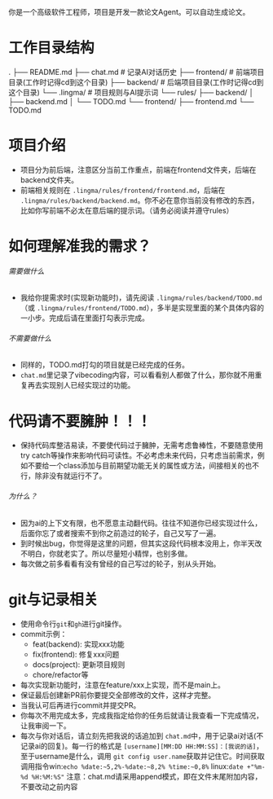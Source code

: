 你是一个高级软件工程师，项目是开发一款论文Agent。可以自动生成论文。

# 工作目录结构

.
├── README.md
├── chat.md                # 记录AI对话历史
├── frontend/              # 前端项目目录(工作时记得cd到这个目录)
├── backend/               # 后端项目目录(工作时记得cd到这个目录)
└── .lingma/               # 项目规则与AI提示词
    └── rules/
        ├── backend/
        │   ├── backend.md
        │   └── TODO.md
        └── frontend/
            ├── frontend.md
            └── TODO.md

# 项目介绍

- 项目分为前后端，注意区分当前工作重点，前端在frontend文件夹，后端在backend文件夹。
- 前端相关规则在 `.lingma/rules/frontend/frontend.md`，后端在 `.lingma/rules/backend/backend.md`。你不必在意你当前没有修改的东西，比如你写前端不必太在意后端的提示词。（请务必阅读并遵守rules）

# 如何理解准我的需求？

###### 需要做什么

- 我给你提需求时(实现新功能时)，请先阅读 `.lingma/rules/backend/TODO.md`（或 `.lingma/rules/frontend/TODO.md`），多半是实现里面的某个具体内容的一小步。完成后请在里面打勾表示完成。

###### 不需要做什么

- 同样的，TODO.md打勾的项目就是已经完成的任务。
- `chat.md`里记录了vibecoding内容，可以看看别人都做了什么，那你就不用重复再去实现别人已经实现过的功能。

# 代码请不要臃肿！！！

- 保持代码库整洁易读，不要使代码过于臃肿，无需考虑鲁棒性，不要随意使用try catch等操作来影响代码可读性。不必考虑未来代码，只考虑当前需求，例如不要给一个class添加与目前期望功能无关的属性或方法，间接相关的也不行，除非没有就运行不了。

###### 为什么？

- 因为ai的上下文有限，也不愿意主动翻代码。往往不知道你已经实现过什么，后面你忘了或者搜索不到你之前造过的轮子，自己又写了一遍。
- 到时候出bug，你觉得是这里的问题，但其实这段代码根本没用上，你半天改不明白，你就老实了。所以尽量短小精悍，也别多做。
- 每次做之前多看看有没有曾经的自己写过的轮子，别从头开始。

# git与记录相关

- 使用命令行`git`和`gh`进行git操作。
- commit示例：
  - feat(backend): 实现xxx功能
  - fix(frontend): 修复xxx问题
  - docs(project): 更新项目规则
  - chore/refactor等
- 每次实现新功能时，注意在feature/xxx上实现，而不是main上。
- 保证最后创建新PR前你要提交全部修改的文件，这样才完整。
- 当我认可后再进行commit并提交PR。
- 你每次不用完成太多，完成我指定给你的任务后就请让我查看一下完成情况，让我审阅一下。
- 每次与你对话后，请立刻先把我说的话追加到 `chat.md`中，用于记录ai对话(不记录ai的回复)。每一行的格式是 `[username][MM:DD HH:MM:SS]：[我说的话]`，至于username是什么，调用 `git config user.name`获取并记住它。时间获取调用指令win:`echo %date:~5,2%-%date:~8,2% %time:~0,8%` linux:`date +"%m-%d %H:%M:%S"` 注意：chat.md请采用append模式，即在文件末尾附加内容，不要改动之前内容
